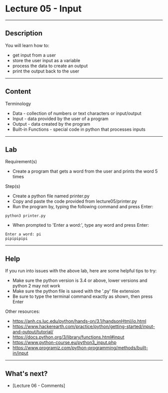 # Lecture 05 - Input

--------------------
Description
-------------------- 
You will learn how to:
* get input from a user
* store the user input as a variable
* process the data to create an output
* print the output back to the user 

--------------------
Content
-------------------- 

Terminology
* Data - collection of numbers or text characters or input/output
* Input - data provided by the user of a program 
* Output - data created by the program
* Built-in Functions - special code in python that processes inputs

--------------------
Lab
-------------------- 

Requirement(s)
* Create a program that gets a word from the user and prints the word 5 times

Step(s)
 
* Create a python file named printer.py
* Copy and paste the code provided from lecture05/printer.py
* Run the program by, typing the following command and press Enter:
```
python3 printer.py
```
* When prompted to 'Enter a word:', type any word and press Enter:
```
Enter a word: pi
pipipipipi
```

--------------------
Help
-------------------- 

If you run into issues with the above lab, here are some helpful tips to try:
* Make sure the python version is 3.4 or above, lower versions and python 2 may not work
* Make sure the python file is saved with the '.py' file extension
* Be sure to type the terminal command exactly as shown, then press Enter

Other resources:
* https://anh.cs.luc.edu/python/hands-on/3.1/handsonHtml/io.html
* https://www.hackerearth.com/practice/python/getting-started/input-and-output/tutorial/
* https://docs.python.org/3/library/functions.html#input
* https://www.python-course.eu/python3_input.php
* https://www.programiz.com/python-programming/methods/built-in/input

--------------------
What's next?
--------------------

* [Lecture 06 - Comments]